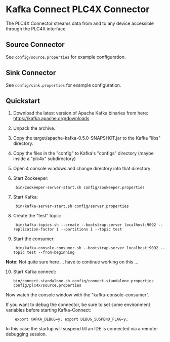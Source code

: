 <!--

  Licensed to the Apache Software Foundation (ASF) under one or more
  contributor license agreements.  See the NOTICE file distributed with
  this work for additional information regarding copyright ownership.
  The ASF licenses this file to You under the Apache License, Version 2.0
  (the "License"); you may not use this file except in compliance with
  the License.  You may obtain a copy of the License at

      http://www.apache.org/licenses/LICENSE-2.0

  Unless required by applicable law or agreed to in writing, software
  distributed under the License is distributed on an "AS IS" BASIS,
  WITHOUT WARRANTIES OR CONDITIONS OF ANY KIND, either express or implied.
  See the License for the specific language governing permissions and
  limitations under the License.

-->

# Kafka Connect PLC4X Connector

The PLC4X Connector streams data from and to any device accessible through the PLC4X interface.

## Source Connector

See `config/source.properties` for example configuration.

## Sink Connector

See `config/sink.properties` for example configuration.

## Quickstart

1) Download the latest version of Apache Kafka binaries from here: https://kafka.apache.org/downloads
2) Unpack the archive.
3) Copy the target/apache-kafka-0.5.0-SNAPSHOT.jar to the Kafka "libs" directory.
4) Copy the files in the "config" to Kafka's "configs" directory (maybe inside a "plc4x" subdirectory)
5) Open 4 console windows and change directory into that directory
6) Start Zookeeper: 
        
        bin/zookeeper-server-start.sh config/zookeeper.properties 
7) Start Kafka:
        
        bin/kafka-server-start.sh config/server.properties
8) Create the "test" topic:
        
        bin/kafka-topics.sh --create --bootstrap-server localhost:9092 --replication-factor 1 --partitions 1 --topic test
9) Start the consumer:
        
        bin/kafka-console-consumer.sh --bootstrap-server localhost:9092 --topic test --from-beginning

**Note:** Not quite sure here ... have to continue working on this ...

10) Start Kafka connect:
        
        bin/connect-standalone.sh config/connect-standalone.properties config/plc4x/source.properties
Now watch the console window with the "kafka-console-consumer". 

If you want to debug the connector, be sure to set some environment variables before starting Kafka-Connect:

        export KAFKA_DEBUG=y; export DEBUG_SUSPEND_FLAG=y;

In this case the startup will suspend till an IDE is connected via a remote-debugging session.